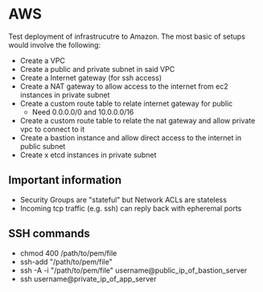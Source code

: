 # AWS

Test deployment of infrastrucutre to Amazon. The most basic of setups would involve the following:

- Create a VPC
- Create a public and private subnet in said VPC
- Create a Internet gateway (for ssh access)
- Create a NAT gateway to allow access to the internet from ec2 instances in private subnet
- Create a custom route table to relate internet gateway for public
  - Need 0.0.0.0/0 and 10.0.0.0/16
- Create a custom route table to relate the nat gateway and allow private vpc to connect to it
- Create a bastion instance and allow direct access to the internet in public subnet
- Create x etcd instances in private subnet

## Important information

- Security Groups are "stateful" but Network ACLs are stateless
- Incoming tcp traffic (e.g. ssh) can reply back with epheremal ports

## SSH commands
- chmod 400 /path/to/pem/file
- ssh-add "/path/to/pem/file"
- ssh -A -i "/path/to/pem/file" username@public_ip_of_bastion_server
- ssh username@private_ip_of_app_server